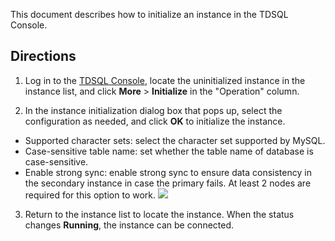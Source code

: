 This document describes how to initialize an instance in the TDSQL Console.

## Directions
1. Log in to the [TDSQL Console](https://console.cloud.tencent.com/dcdb), locate the uninitialized instance in the instance list, and click **More** > **Initialize** in the "Operation" column.

2. In the instance initialization dialog box that pops up, select the configuration as needed, and click **OK** to initialize the instance.
 - Supported character sets: select the character set supported by MySQL.
 - Case-sensitive table name: set whether the table name of database is case-sensitive.
 - Enable strong sync: enable strong sync to ensure data consistency in the secondary instance in case the primary fails. At least 2 nodes are required for this option to work.
![](https://main.qcloudimg.com/raw/2deee0a9b8a0bbc564b3ef1a290f060c.png)
3. Return to the instance list to locate the instance. When the status changes **Running**, the instance can be connected.

